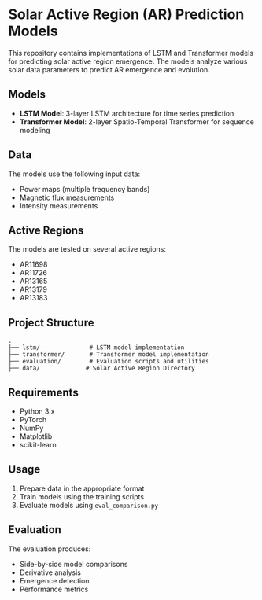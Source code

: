 # Solar Active Region (AR) Prediction Models

This repository contains implementations of LSTM and Transformer models for predicting solar active region emergence. The models analyze various solar data parameters to predict AR emergence and evolution.

## Models

- **LSTM Model**: 3-layer LSTM architecture for time series prediction
- **Transformer Model**: 2-layer Spatio-Temporal Transformer for sequence modeling

## Data

The models use the following input data:
- Power maps (multiple frequency bands)
- Magnetic flux measurements
- Intensity measurements

## Active Regions

The models are tested on several active regions:
- AR11698
- AR11726
- AR13165
- AR13179
- AR13183

## Project Structure

```
.
├── lstm/              # LSTM model implementation
├── transformer/       # Transformer model implementation
├── evaluation/        # Evaluation scripts and utilities
├── data/             # Solar Active Region Directory
```

## Requirements

- Python 3.x
- PyTorch
- NumPy
- Matplotlib
- scikit-learn

## Usage

1. Prepare data in the appropriate format
2. Train models using the training scripts
3. Evaluate models using `eval_comparison.py`

## Evaluation

The evaluation produces:
- Side-by-side model comparisons
- Derivative analysis
- Emergence detection
- Performance metrics